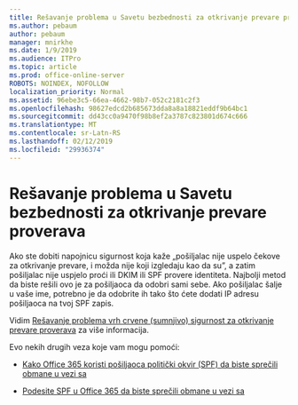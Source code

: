 ```yaml
---
title: Rešavanje problema u Savetu bezbednosti za otkrivanje prevare proverava
ms.author: pebaum
author: pebaum
manager: mnirkhe
ms.date: 1/9/2019
ms.audience: ITPro
ms.topic: article
ms.prod: office-online-server
ROBOTS: NOINDEX, NOFOLLOW
localization_priority: Normal
ms.assetid: 96ebe3c5-66ea-4662-98b7-052c2181c2f3
ms.openlocfilehash: 98627edcd2b685673dda8a8a18821eddf9b64bc1
ms.sourcegitcommit: dd43cc0a9470f98b8ef2a3787c823801d674c666
ms.translationtype: MT
ms.contentlocale: sr-Latn-RS
ms.lasthandoff: 02/12/2019
ms.locfileid: "29936374"
---
```

# <a name="troubleshooting-the-safety-tip-for-fraud-detection-checks"></a>Rešavanje problema u Savetu bezbednosti za otkrivanje prevare proverava



Ako ste dobiti napojnicu sigurnost koja kaže „pošiljalac nije uspelo čekove za otkrivanje prevare, i možda nije koji izgledaju kao da su”, a zatim pošiljalac nije uspjelo proći ili DKIM ili SPF provere identiteta. Najbolji metod da biste rešili ovo je za pošiljaoca da odobri sami sebe. Ako pošiljalac šalje u vaše ime, potrebno je da odobrite ih tako što ćete dodati IP adresu pošiljaoca na tvoj SPF zapis.
  
Vidim [Rešavanje problema vrh crvene (sumnjivo) sigurnost za otkrivanje prevare proverava](https://blogs.msdn.microsoft.com/tzink/2016/11/02/troubleshooting-the-red-suspicious-safety-tip-for-fraud-detection-checks/) za više informacija. 
  
Evo nekih drugih veza koje vam mogu pomoći:
  
- [Kako Office 365 koristi pošiljaoca politički okvir (SPF) da biste sprečili obmane u vezi sa](https://docs.microsoft.com/office365/SecurityCompliance/how-office-365-uses-spf-to-prevent-spoofing)
    
- [Podesite SPF u Office 365 da biste sprečili obmane u vezi sa](https://docs.microsoft.com/office365/SecurityCompliance/set-up-spf-in-office-365-to-help-prevent-spoofing)
    

